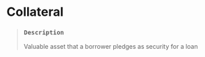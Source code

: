 # Collateral

> ### `Description`
>
> Valuable asset that a borrower pledges as security for a loan

